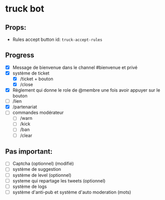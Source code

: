 # truck bot

## Props:
- Rules accept button id: `truck-accept-rules` 


 ## Progress

- [x] Message de bienvenue dans le channel #bienvenue et privé
- [x] système de ticket
  - [x] /ticket + bouton
  - [x] /close
- [x] Règlement qui donne le role de @membre une fois avoir appuyer sur le bouton
- [ ] /lien
- [x] /partenariat
- [ ] commandes modérateur
  - [ ] /warn 
  - [ ] /kick 
  - [ ] /ban 
  - [ ] /clear 

## Pas important: 

- [ ] Captcha (optionnel) (modifié)
- [ ] système de suggestion
- [ ] système de level (optionnel)
- [ ] systeme qui repartage les tweets (optionnel)
- [ ] système de logs
- [ ] système d'anti-pub et système d'auto moderation (mots)
